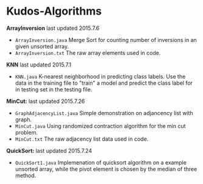 # Kudos-Algorithms

**ArrayInversion** last updated 2015.7.6

- `ArrayInversion.java` Merge Sort for counting number of inversions in an given unsorted array.
- `ArrayInversion.txt`  The raw array elements used in code.

**KNN** last updated 2015.7.1

- `KNN.java` K-nearest neighborhood in predicting class labels. Use the data in the training file to "train" a model and predict the class label for in testing set in the testing file.


**MinCut:** last updated 2015.7.26

- `GraphAdjacencyList.java` Simple demonstration on adjancency list with graph.
- `MinCut.java` Using randomized contraction algorithm for the min cut problem.
- `MinCut.txt`  The raw adjacency list data used in code.

**QuickSort:** last updated 2015.7.24

- `QuickSort1.java` Implemenation of quicksort algorithm on a example unsorted array, while the pivot element is chosen by the median of three method. 

